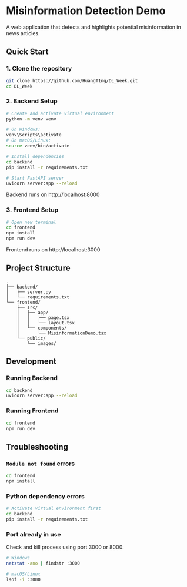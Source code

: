 # Misinformation Detection Demo

A web application that detects and highlights potential misinformation in news articles.

## Quick Start

### 1. Clone the repository
```bash
git clone https://github.com/HuangT1ng/DL_Week.git
cd DL_Week
```

### 2. Backend Setup
```bash
# Create and activate virtual environment
python -m venv venv

# On Windows:
venv\Scripts\activate
# On macOS/Linux:
source venv/bin/activate

# Install dependencies
cd backend
pip install -r requirements.txt

# Start FastAPI server
uvicorn server:app --reload
```
Backend runs on http://localhost:8000

### 3. Frontend Setup
```bash
# Open new terminal
cd frontend
npm install
npm run dev
```
Frontend runs on http://localhost:3000

## Project Structure

```
.
├── backend/
│   ├── server.py
│   └── requirements.txt
└── frontend/
    ├── src/
    │   ├── app/
    │   │   ├── page.tsx
    │   │   └── layout.tsx
    │   └── components/
    │       └── MisinformationDemo.tsx
    └── public/
        └── images/
```

## Development

### Running Backend
```bash
cd backend
uvicorn server:app --reload
```

### Running Frontend
```bash
cd frontend
npm run dev
```

## Troubleshooting

### `Module not found` errors
```bash
cd frontend
npm install
```

### Python dependency errors
```bash
# Activate virtual environment first
cd backend
pip install -r requirements.txt
```

### Port already in use
Check and kill process using port 3000 or 8000:
```bash
# Windows
netstat -ano | findstr :3000

# macOS/Linux
lsof -i :3000
```
